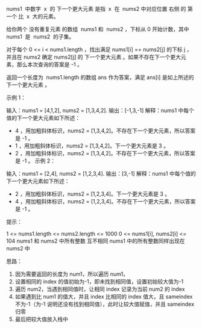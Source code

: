 nums1  中数字  x  的 下一个更大元素 是指  x  在  nums2 中对应位置 右侧 的 第一个 比  x  大的元素。

给你两个 没有重复元素 的数组  nums1 和  nums2 ，下标从 0 开始计数，其中 nums1  是  nums2  的子集。

对于每个 0 <= i < nums1.length ，找出满足 nums1[i] == nums2[j] 的下标 j ，并且在 nums2 确定 nums2[j] 的 下一个更大元素 。如果不存在下一个更大元素，那么本次查询的答案是 -1 。

返回一个长度为  nums1.length 的数组 ans 作为答案，满足 ans[i] 是如上所述的 下一个更大元素 。



示例 1：

输入：nums1 = [4,1,2], nums2 = [1,3,4,2].
输出：[-1,3,-1]
解释：nums1 中每个值的下一个更大元素如下所述：

- 4 ，用加粗斜体标识，nums2 = [1,3,4,2]。不存在下一个更大元素，所以答案是 -1 。
- 1 ，用加粗斜体标识，nums2 = [1,3,4,2]。下一个更大元素是 3 。
- 2 ，用加粗斜体标识，nums2 = [1,3,4,2]。不存在下一个更大元素，所以答案是 -1 。
  示例 2：

输入：nums1 = [2,4], nums2 = [1,2,3,4].
输出：[3,-1]
解释：nums1 中每个值的下一个更大元素如下所述：

- 2 ，用加粗斜体标识，nums2 = [1,2,3,4]。下一个更大元素是 3 。
- 4 ，用加粗斜体标识，nums2 = [1,2,3,4]。不存在下一个更大元素，所以答案是 -1 。



提示：

1 <= nums1.length <= nums2.length <= 1000
0 <= nums1[i], nums2[i] <= 104
nums1 和 nums2 中所有整数 互不相同
nums1 中的所有整数同样出现在 nums2 中

思路：

1. 因为需要返回的长度为 num1，所以遍历 num1，
2. 设置相同的 index 的值初始为-1，即未找到相同值，设置初始较大值为-1
3. 遍历 num2，当遇到相同值时，让相同 index 记录为当前 num2 的 index
4. 如果遇到比 num1 的值大，并且 index 比相同的 index 值大，且 sameindex 不为-1（为-1 说明还没有找到相同值），此时让较大值赋值，并且 sameindex 归零
5. 最后把较大值放入栈中
